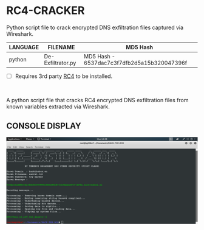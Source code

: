 # RC4-CRACKER
Python script file to crack encrypted DNS exfiltration files captured via Wireshark.

| LANGUAGE | FILENAME | MD5 Hash |
|------    |------    | -------  |
| python | De-Exfiltrator.py | MD5 Hash - 6537dac7c3f7dfb2d5a15b320047396f |

- [ ] Requires 3rd party [RC4](https://pypi.org/project/arc4/) to be installed.

<br />

A python script file that cracks RC4 encrypted DNS exfiltration files from known variables extracted via Wireshark.

## CONSOLE DISPLAY
![Screenshot](picture.png)
